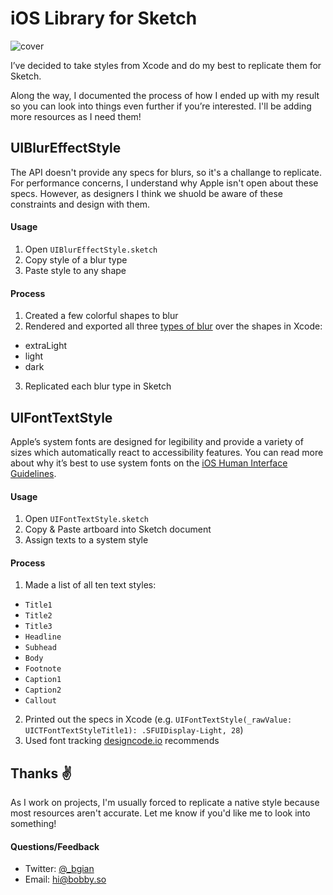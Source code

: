 # iOS Library for Sketch

![cover](https://cloud.githubusercontent.com/assets/3231370/20458209/7da01402-ae6c-11e6-917d-2cf54fa41992.png)

I’ve decided to take styles from Xcode and do my best to replicate them for Sketch.

Along the way, I documented the process of how I ended up with my result so you can look into things even further if you’re interested. I'll be adding more resources as I need them!

## UIBlurEffectStyle
The API doesn't provide any specs for blurs, so it's a challange to replicate. For performance concerns, I understand why Apple isn't open about these specs. However, as designers I think we shuold be aware of these constraints and design with them.

#### Usage

1. Open `UIBlurEffectStyle.sketch`
2. Copy style of a blur type
3. Paste style to any shape

#### Process

1. Created a few colorful shapes to blur
2. Rendered and exported all three [types of blur](https://developer.apple.com/reference/uikit/uiblureffectstyle) over the shapes in Xcode:
  - extraLight
  - light
  - dark
3. Replicated each blur type in Sketch

## UIFontTextStyle
Apple’s system fonts are designed for legibility and provide a variety of sizes which automatically react to accessibility features. You can read more about why it’s best to use system fonts on the [iOS Human Interface Guidelines](https://developer.apple.com/ios/human-interface-guidelines/visual-design/typography/).

#### Usage

1. Open `UIFontTextStyle.sketch`
2. Copy & Paste artboard into Sketch document
3. Assign texts to a system style

#### Process

1. Made a list of all ten text styles:
  - `Title1`
  - `Title2`
  - `Title3`
  - `Headline`
  - `Subhead`
  - `Body`
  - `Footnote`
  - `Caption1`
  - `Caption2`
  - `Callout`
2. Printed out the specs in Xcode (e.g. `UIFontTextStyle(_rawValue: UICTFontTextStyleTitle1): .SFUIDisplay-Light, 28`)
3. Used font tracking [designcode.io](https://designcode.io/cloud/chapter1/iOS-Tracking.jpg) recommends

## Thanks ✌️
As I work on projects, I'm usually forced to replicate a native style because most resources aren't accurate. Let me know if you'd like me to look into something!

#### Questions/Feedback

- Twitter: <a href="https://twitter.com/_bgian">@_bgian</a>
- Email: <a href="mailto:hi@bobby.so">hi@bobby.so</a>
